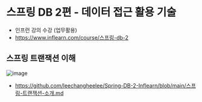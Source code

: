 # 스프링 DB 2편 - 데이터 접근 활용 기술
  * 인프런 강의 수강 (업무활용)
  * https://www.inflearn.com/course/스프링-db-2

## **스프링 트랜잭션 이해**
![image](https://user-images.githubusercontent.com/79301439/210295641-47f7124a-38b8-44ea-83b6-ac8a16ddfa15.png)

  * https://github.com/leechangheelee/Spring-DB-2-Inflearn/blob/main/스프링-트랜잭션-소개.md
